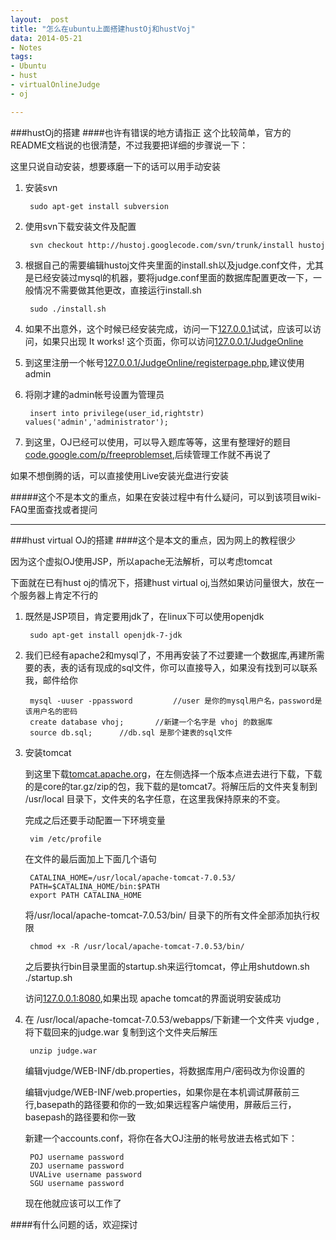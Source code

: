 ```yaml
---
layout:  post
title: "怎么在ubuntu上面搭建hustOj和hustVoj"
data: 2014-05-21
- Notes
tags: 
- Ubuntu
- hust
- virtualOnlineJudge
- oj

---
```


###hustOj的搭建
####也许有错误的地方请指正
这个比较简单，官方的README文档说的也很清楚，不过我要把详细的步骤说一下：

这里只说自动安装，想要琢磨一下的话可以用手动安装

1. 安装svn  

		sudo apt-get install subversion

2. 使用svn下载安装文件及配置

		svn checkout http://hustoj.googlecode.com/svn/trunk/install hustoj

3. 根据自己的需要编辑hustoj文件夹里面的install.sh以及judge.conf文件，尤其是已经安装过mysql的机器，要将judge.conf里面的数据库配置更改一下，一般情况不需要做其他更改，直接运行install.sh

		sudo ./install.sh

4. 如果不出意外，这个时候已经安装完成，访问一下<a href="http://127.0.0.1" target="_blank">127.0.0.1</a>试试，应该可以访问，如果只出现 It works! 这个页面，你可以访问<a href="http://127.0.0.1/JudgeOnline" target="_blank">127.0.0.1/JudgeOnline</a>

5. 到这里注册一个帐号<a href="http://127.0.0.1/JudgeOnline/registerpage.php" target="_blank">127.0.0.1/JudgeOnline/registerpage.php</a>,建议使用admin

6. 将刚才建的admin帐号设置为管理员

		insert into privilege(user_id,rightstr) values('admin','administrator'); 

7. 到这里，OJ已经可以使用，可以导入题库等等，这里有整理好的题目<a href="http://code.google.com/p/freeproblemset/" target="_blank">code.google.com/p/freeproblemset</a>,后续管理工作就不再说了

如果不想倒腾的话，可以直接使用Live安装光盘进行安装

#####这个不是本文的重点，如果在安装过程中有什么疑问，可以到该项目wiki-FAQ里面查找或者提问<a href="https://code.google.com/p/hustoj/wiki/FAQ" target="_blank"></a>

<hr/>

###hust virtual OJ的搭建
####这个是本文的重点，因为网上的教程很少

因为这个虚拟OJ使用JSP，所以apache无法解析，可以考虑tomcat

下面就在已有hust oj的情况下，搭建hust virtual oj,当然如果访问量很大，放在一个服务器上肯定不行的

1. 既然是JSP项目，肯定要用jdk了，在linux下可以使用openjdk

		sudo apt-get install openjdk-7-jdk

2. 我们已经有apache2和mysql了，不用再安装了不过要建一个数据库,再建所需要的表，表的话有现成的sql文件，你可以直接导入，如果没有找到可以联系我，邮件给你

		mysql -uuser -ppassword			//user 是你的mysql用户名，password是该用户名的密码
		create database vhoj;		//新建一个名字是 vhoj 的数据库
		source db.sql;		//db.sql 是那个建表的sql文件

3. 安装tomcat

	到这里下载<a href="http://tomcat.apache.org" target="_blank">tomcat.apache.org</a>，在左侧选择一个版本点进去进行下载，下载的是core的tar.gz/zip的包，我下载的是tomcat7。将解压后的文件夹复制到 /usr/local 目录下，文件夹的名字任意，在这里我保持原来的不变。

	完成之后还要手动配置一下环境变量

		vim /etc/profile
	在文件的最后面加上下面几个语句

		CATALINA_HOME=/usr/local/apache-tomcat-7.0.53/
		PATH=$CATALINA_HOME/bin:$PATH
		export PATH CATALINA_HOME
	将/usr/local/apache-tomcat-7.0.53/bin/ 目录下的所有文件全部添加执行权限

		chmod +x -R /usr/local/apache-tomcat-7.0.53/bin/
	之后要执行bin目录里面的startup.sh来运行tomcat，停止用shutdown.sh
		./startup.sh

    访问<a href="http://127.0.0.1:8080">127.0.0.1:8080</a>,如果出现 apache tomcat的界面说明安装成功

4. 在 /usr/local/apache-tomcat-7.0.53/webapps/下新建一个文件夹 vjudge ,将下载回来的judge.war 复制到这个文件夹后解压

		unzip judge.war
	编辑vjudge/WEB-INF/db.properties，将数据库用户/密码改为你设置的

	编辑vjudge/WEB-INF/web.properties，如果你是在本机调试屏蔽前三行,basepath的路径要和你的一致;如果远程客户端使用，屏蔽后三行，basepash的路径要和你一致

	新建一个accounts.conf，将你在各大OJ注册的帐号放进去格式如下：

		POJ username password
		ZOJ username password
		UVALive username password
		SGU username password
	现在他就应该可以工作了

####有什么问题的话，欢迎探讨
